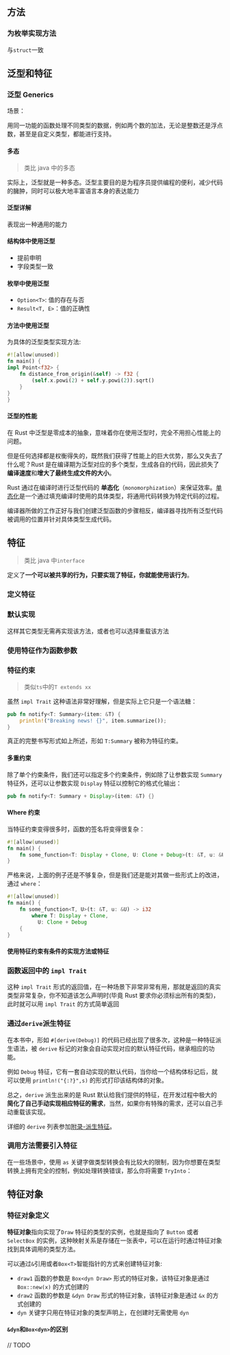 ## 方法

### 为枚举实现方法

与`struct`一致

## 泛型和特征

### 泛型 Generics

场景：

用同一功能的函数处理不同类型的数据，例如两个数的加法，无论是整数还是浮点数，甚至是自定义类型，都能进行支持。

#### 多态

> 类比 java 中的多态

实际上，泛型就是一种多态。泛型主要目的是为程序员提供编程的便利，减少代码的臃肿，同时可以极大地丰富语言本身的表达能力

#### 泛型详解

表现出一种通用的能力

#### 结构体中使用泛型

- 提前申明
- 字段类型一致

#### 枚举中使用泛型

- `Option<T>`: 值的存在与否
- `Result<T, E>`：值的正确性

#### 方法中使用泛型

为具体的泛型类型实现方法:

```rs
#![allow(unused)]
fn main() {
impl Point<f32> {
    fn distance_from_origin(&self) -> f32 {
        (self.x.powi(2) + self.y.powi(2)).sqrt()
    }
}
}
```

#### 泛型的性能

在 Rust 中泛型是零成本的抽象，意味着你在使用泛型时，完全不用担心性能上的问题。

但是任何选择都是权衡得失的，既然我们获得了性能上的巨大优势，那么又失去了什么呢？Rust 是在编译期为泛型对应的多个类型，生成各自的代码，因此损失了**编译速度**和**增大了最终生成文件的大小**。

Rust 通过在编译时进行泛型代码的 **单态化**（`monomorphization`）来保证效率。[单态化](https://course.rs/basic/trait/generic.html)是一个通过填充编译时使用的具体类型，将通用代码转换为特定代码的过程。

编译器所做的工作正好与我们创建泛型函数的步骤相反，编译器寻找所有泛型代码被调用的位置并针对具体类型生成代码。

## 特征

> 类比 java 中`interface`

定义了**一个可以被共享的行为，只要实现了特征，你就能使用该行为**。

### 定义特征

### 默认实现

这样其它类型无需再实现该方法，或者也可以选择重载该方法

### 使用特征作为函数参数

### 特征约束

> 类似`ts`中的`T extends xx`

虽然 `impl Trait` 这种语法非常好理解，但是实际上它只是一个语法糖：

```rs
pub fn notify<T: Summary>(item: &T) {
    println!("Breaking news! {}", item.summarize());
}
```

真正的完整书写形式如上所述，形如 `T:Summary` 被称为特征约束。

#### 多重约束

除了单个约束条件，我们还可以指定多个约束条件，例如除了让参数实现 `Summary` 特征外，还可以让参数实现 `Display` 特征以控制它的格式化输出：

```rs
pub fn notify<T: Summary + Display>(item: &T) {}
```

#### Where 约束

当特征约束变得很多时，函数的签名将变得很复杂：

```rs
#![allow(unused)]
fn main() {
    fn some_function<T: Display + Clone, U: Clone + Debug>(t: &T, u: &U) -> i32 {}
}
```

严格来说，上面的例子还是不够复杂，但是我们还是能对其做一些形式上的改进，通过 `where`：

```rs
#![allow(unused)]
fn main() {
    fn some_function<T, U>(t: &T, u: &U) -> i32
        where T: Display + Clone,
          U: Clone + Debug
    {
}
```

#### 使用特征约束有条件的实现方法或特征

### 函数返回中的 `impl Trait`

这种 `impl Trait` 形式的返回值，在一种场景下非常非常有用，那就是返回的真实类型非常复杂，你不知道该怎么声明时(毕竟 Rust 要求你必须标出所有的类型)，此时就可以用 `impl Trait` 的方式简单返回

### 通过`derive`派生特征

在本书中，形如 `#[derive(Debug)]` 的代码已经出现了很多次，这种是一种特征派生语法，被 `derive` 标记的对象会自动实现对应的默认特征代码，继承相应的功能。

例如 `Debug` 特征，它有一套自动实现的默认代码，当你给一个结构体标记后，就可以使用 `println!("{:?}",s)` 的形式打印该结构体的对象。

总之，`derive` 派生出来的是 Rust 默认给我们提供的特征，在开发过程中极大的**简化了自己手动实现相应特征的需求**，当然，如果你有特殊的需求，还可以自己手动重载该实现。

详细的 `derive` 列表参加[附录-派生特征](https://course.rs/appendix/derive.html)。

### 调用方法需要引入特征

在一些场景中，使用 `as` 关键字做类型转换会有比较大的限制，因为你想要在类型转换上拥有完全的控制，例如处理转换错误，那么你将需要 `TryInto`：

## 特征对象

### 特征对象定义

**特征对象**指向实现了`Draw` 特征的类型的实例，也就是指向了 `Button` 或者 `SelectBox` 的实例，这种映射关系是存储在一张表中，可以在运行时通过特征对象找到具体调用的类型方法。

可以通过`&`引用或者`Box<T>`智能指针的方式来创建特征对象:

- `draw1` 函数的参数是 `Box<dyn Draw>` 形式的特征对象，该特征对象是通过 `Box::new(x)` 的方式创建的
- `draw2` 函数的参数是 `&dyn Draw` 形式的特征对象，该特征对象是通过 `&x` 的方式创建的
- `dyn` 关键字只用在特征对象的类型声明上，在创建时无需使用 `dyn`

#### `&dyn`和`Box<dyn>`的区别
// TODO